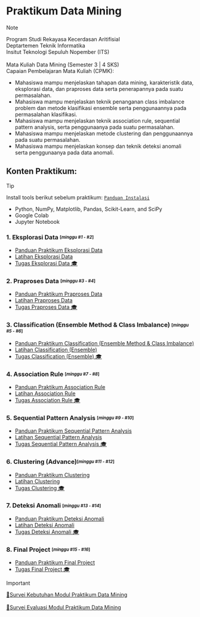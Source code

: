# Praktikum Data Mining
> [!NOTE]
> Program Studi Rekayasa Kecerdasan Aritifisial <br />
> Deptartemen Teknik Informatika <br />
> Insitut Teknologi Sepuluh Nopember (ITS) <br /> <br />
> Mata Kuliah Data Mining (Semester 3 | 4 SKS) <br />
> Capaian Pembelajaran Mata Kuliah (CPMK): <br />
> - Mahasiswa mampu menjelaskan tahapan data mining, karakteristik data, eksplorasi data, dan praproses data serta penerapannya pada suatu permasalahan.
> - Mahasiswa mampu menjelaskan teknik penanganan class imbalance problem dan metode klasifikasi ensemble serta penggunaannya pada permasalahan klasifikasi.
> - Mahasiswa mampu menjelaskan teknik association rule, sequential pattern analysis, serta penggunaanya pada suatu permasalahan.
> - Mahasiswa mampu menjelaskan metode clustering dan penggunaannya pada suatu permasalahan.
> - Mahasiswa mampu menjelaskan konsep dan teknik deteksi anomali serta penggunaanya pada data anomali.

## Konten Praktikum:
> [!TIP]
> Install tools berikut sebelum praktikum: [`Panduan Instalasi`](https://github.com/aldinata/Modul-Praktikum-Data-Mining/blob/main/Materi/0%20-%20Panduan%20Instalasi.pdf)
> - Python, NumPy, Matplotlib, Pandas, Scikit-Learn, and SciPy
> - Google Colab
> - Jupyter Notebook

### 1. Eksplorasi Data <sub><sup>[_minggu #1 - #2_]</sup></sub> <br />
* [Panduan Praktikum Eksplorasi Data](https://github.com/aldinata/Modul-Praktikum-Data-Mining/blob/main/Materi/1%20-%20Panduan%20Praktikum%20Eksplorasi%20Data.pdf)
* [Latihan Eksplorasi Data](https://github.com/aldinata/Modul-Praktikum-Data-Mining/blob/main/Materi/1%20-%20Eksplorasi%20Data.ipynb)
* [Tugas Eksplorasi Data :mortar_board:](https://github.com/aldinata/Modul-Praktikum-Data-Mining/blob/main/Materi/1%20-%20Tugas_Praktikum_Eksplorasi_Data.pdf) 

### 2. Praproses Data <sub><sup>[_minggu #3 - #4_]</sup></sub> <br />
* [Panduan Praktikum Praproses Data](https://github.com/aldinata/Modul-Praktikum-Data-Mining/blob/main/Materi/2%20-%20Panduan%20Praktikum%20Praproses%20Data.pdf)
* [Latihan Praproses Data](https://github.com/aldinata/Modul-Praktikum-Data-Mining/blob/main/Materi/2%20-%20Praproses%20Data.ipynb)
* [Tugas Praproses Data :mortar_board:](https://github.com/aldinata/Modul-Praktikum-Data-Mining/blob/main/Materi/2%20-%20Tugas_Praktikum_Praproses_Data.pdf)

### 3. Classification (Ensemble Method & Class Imbalance) <sub><sup>[_minggu #5 - #6_]</sup></sub> <br />
* [Panduan Praktikum Classification (Ensemble Method & Class Imbalance)](https://github.com/aldinata/Modul-Praktikum-Data-Mining/blob/main/Materi/3%20-%20Panduan%20Praktikum%20Classification%20(Ensemble%20Method%20%26%20Class%20Imbalance).pdf)
* [Latihan Classification (Ensemble)](https://github.com/aldinata/Modul-Praktikum-Data-Mining/blob/main/Materi/3%20-%20Classification%20(Ensemble%20Method%20%26%20Class%20Imbalance).ipynb)
* [Tugas Classification (Ensemble) :mortar_board:](https://github.com/aldinata/Modul-Praktikum-Data-Mining/blob/main/Materi/3%20-%20Tugas_Praktikum_Classification_Ensemble_Class_Imbalance.pdf)

### 4. Association Rule <sub><sup>[_minggu #7 - #8_]</sup></sub> <br />
* [Panduan Praktikum Association Rule](https://github.com/aldinata/Modul-Praktikum-Data-Mining/blob/main/Materi/4%20-%20Panduan%20Praktikum%20Association%20Rule.pdf)
* [Latihan Association Rule](https://github.com/aldinata/Modul-Praktikum-Data-Mining/blob/main/Materi/4%20-%20Association%20Rule.ipynb)
* [Tugas Association Rule :mortar_board:](https://github.com/aldinata/Modul-Praktikum-Data-Mining/blob/main/Materi/4%20-%20Tugas_Praktikum_Association_Rule.pdf)

### 5. Sequential Pattern Analysis <sub><sup>[_minggu #9 - #10_]</sup></sub> <br />
* [Panduan Praktikum Sequential Pattern Analysis](https://github.com/aldinata/Modul-Praktikum-Data-Mining/blob/main/Materi/5%20-%20Panduan%20Praktikum%20Sequential%20Pattern%20Analysis.pdf)
* [Latihan Sequential Pattern Analysis](https://github.com/aldinata/Modul-Praktikum-Data-Mining/blob/main/Materi/5%20-%20Sequential%20Pattern%20Analysis.ipynb)
* [Tugas Sequential Pattern Analysis :mortar_board:](https://github.com/aldinata/Modul-Praktikum-Data-Mining/blob/main/Materi/5%20-%20Tugas_Praktikum_Sequential_Pattern_Analysis.pdf)

### 6. Clustering (Advance)<sub><sup>[_minggu #11 - #12_]</sup></sub> <br />
* [Panduan Praktikum Clustering](https://github.com/aldinata/Modul-Praktikum-Data-Mining/blob/main/Materi/6%20-%20Panduan%20Praktikum%20Clustering%20(Advance).pdf)
* [Latihan Clustering](https://github.com/aldinata/Modul-Praktikum-Data-Mining/blob/main/Materi/6%20-%20Clustering%20(Advance).ipynb)
* [Tugas Clustering :mortar_board:](https://github.com/aldinata/Modul-Praktikum-Data-Mining/blob/main/Materi/6%20-%20Tugas_Praktikum_Clustering_Advanced.pdf)

### 7. Deteksi Anomali <sub><sup>[_minggu #13 - #14_]</sup></sub> <br />
* [Panduan Praktikum Deteksi Anomali](https://github.com/aldinata/Modul-Praktikum-Data-Mining/blob/main/Materi/7%20-%20Panduan%20Praktikum%20Deteksi%20Anomali.pdf)
* [Latihan Deteksi Anomali](https://github.com/aldinata/Modul-Praktikum-Data-Mining/blob/main/Materi/7%20-%20Deteksi%20Anomali.ipynb)
* [Tugas Deteksi Anomali :mortar_board:](https://github.com/aldinata/Modul-Praktikum-Data-Mining/blob/main/Materi/7%20-%20Tugas_Praktikum_Deteksi_Anomali.pdf)

### 8. Final Project <sub><sup>[_minggu #15 - #16_]</sup></sub> <br />
* [Panduan Praktikum Final Project](https://github.com/aldinata/Modul-Praktikum-Data-Mining/blob/main/Materi/8%20-%20Panduan%20Praktikum%20Final%20Project.pdf)
* [Tugas Final Project :mortar_board:](https://github.com/aldinata/Modul-Praktikum-Data-Mining/blob/main/Materi/8%20-%20Tugas_Final_Project_Data_Mining.pdf) <br />

> [!IMPORTANT]
> [:love_letter:Survei Kebutuhan Modul Praktikum Data Mining](https://forms.gle/AiLwVLciWjoCPZ8L8) <br /> <br />
> [:love_letter:Survei Evaluasi Modul Praktikum Data Mining](https://forms.gle/mNkHgA4ejtyZs6536)
